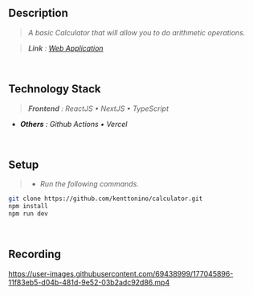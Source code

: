 ## Description
> _A basic Calculator that will allow you to do arithmetic operations._

> _**Link** : [Web Application](https://calculator.kentlouisetonino.vercel.app/)_

<br />

## Technology Stack
> _**Frontend** : ReactJS • NextJS • TypeScript_
- _**Others** : Github Actions • Vercel_

<br />

## Setup
> - _Run the following commands._
```bash
git clone https://github.com/kenttonino/calculator.git
npm install
npm run dev
```

<br />

## Recording
https://user-images.githubusercontent.com/69438999/177045896-11f83eb5-d04b-481d-9e52-03b2adc92d86.mp4

